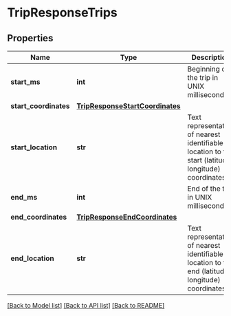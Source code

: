# TripResponseTrips

## Properties
Name | Type | Description | Notes
------------ | ------------- | ------------- | -------------
**start_ms** | **int** | Beginning of the trip in UNIX milliseconds. | [optional] 
**start_coordinates** | [**TripResponseStartCoordinates**](TripResponseStartCoordinates.md) |  | [optional] 
**start_location** | **str** | Text representation of nearest identifiable location to the start (latitude, longitude) coordinates. | [optional] 
**end_ms** | **int** | End of the trip in UNIX milliseconds. | [optional] 
**end_coordinates** | [**TripResponseEndCoordinates**](TripResponseEndCoordinates.md) |  | [optional] 
**end_location** | **str** | Text representation of nearest identifiable location to the end (latitude, longitude) coordinates. | [optional] 

[[Back to Model list]](../README.md#documentation-for-models) [[Back to API list]](../README.md#documentation-for-api-endpoints) [[Back to README]](../README.md)


